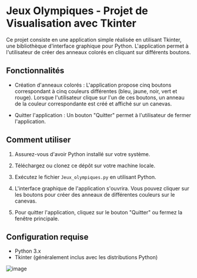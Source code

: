 # Jeux Olympiques - Projet de Visualisation avec Tkinter

Ce projet consiste en une application simple réalisée en utilisant Tkinter, une bibliothèque d'interface graphique pour Python. L'application permet à l'utilisateur de créer des anneaux colorés en cliquant sur différents boutons.

## Fonctionnalités

- Création d'anneaux colorés : L'application propose cinq boutons correspondant à cinq couleurs différentes (bleu, jaune, noir, vert et rouge). Lorsque l'utilisateur clique sur l'un de ces boutons, un anneau de la couleur correspondante est créé et affiché sur un canevas.

- Quitter l'application : Un bouton "Quitter" permet à l'utilisateur de fermer l'application.

## Comment utiliser

1. Assurez-vous d'avoir Python installé sur votre système.

2. Téléchargez ou clonez ce dépôt sur votre machine locale.

3. Exécutez le fichier `Jeux_olympiques.py` en utilisant Python.

4. L'interface graphique de l'application s'ouvrira. Vous pouvez cliquer sur les boutons pour créer des anneaux de différentes couleurs sur le canevas.

5. Pour quitter l'application, cliquez sur le bouton "Quitter" ou fermez la fenêtre principale.

## Configuration requise

- Python 3.x
- Tkinter (généralement inclus avec les distributions Python)

![image](https://github.com/Isaac955/Jeux-Olympiques/assets/123961485/1bed70ac-1bb5-40e2-81b0-f121e0b07ece)

